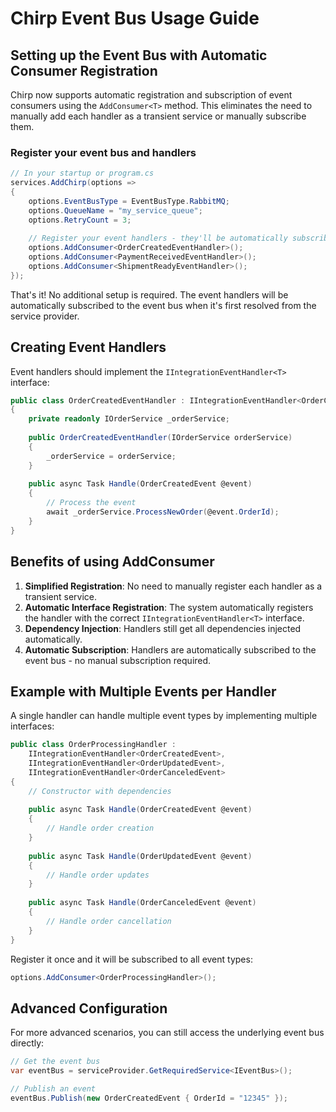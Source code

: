 # Chirp Event Bus Usage Guide

## Setting up the Event Bus with Automatic Consumer Registration

Chirp now supports automatic registration and subscription of event consumers using the `AddConsumer<T>` method. This eliminates the need to manually add each handler as a transient service or manually subscribe them.

### Register your event bus and handlers
```csharp
// In your startup or program.cs
services.AddChirp(options =>
{
    options.EventBusType = EventBusType.RabbitMQ;
    options.QueueName = "my_service_queue";
    options.RetryCount = 3;
    
    // Register your event handlers - they'll be automatically subscribed
    options.AddConsumer<OrderCreatedEventHandler>();
    options.AddConsumer<PaymentReceivedEventHandler>();
    options.AddConsumer<ShipmentReadyEventHandler>();
});
```
That's it! No additional setup is required. The event handlers will be automatically subscribed to the event bus when it's first resolved from the service provider.

## Creating Event Handlers

Event handlers should implement the `IIntegrationEventHandler<T>` interface:
```csharp
public class OrderCreatedEventHandler : IIntegrationEventHandler<OrderCreatedEvent>
{
    private readonly IOrderService _orderService;
    
    public OrderCreatedEventHandler(IOrderService orderService)
    {
        _orderService = orderService;
    }
    
    public async Task Handle(OrderCreatedEvent @event)
    {
        // Process the event
        await _orderService.ProcessNewOrder(@event.OrderId);
    }
}
```
## Benefits of using AddConsumer<T>

1. **Simplified Registration**: No need to manually register each handler as a transient service.
2. **Automatic Interface Registration**: The system automatically registers the handler with the correct `IIntegrationEventHandler<T>` interface.
3. **Dependency Injection**: Handlers still get all dependencies injected automatically.
4. **Automatic Subscription**: Handlers are automatically subscribed to the event bus - no manual subscription required.

## Example with Multiple Events per Handler

A single handler can handle multiple event types by implementing multiple interfaces:
```csharp
public class OrderProcessingHandler : 
    IIntegrationEventHandler<OrderCreatedEvent>,
    IIntegrationEventHandler<OrderUpdatedEvent>,
    IIntegrationEventHandler<OrderCanceledEvent>
{
    // Constructor with dependencies
    
    public async Task Handle(OrderCreatedEvent @event)
    {
        // Handle order creation
    }
    
    public async Task Handle(OrderUpdatedEvent @event)
    {
        // Handle order updates
    }
    
    public async Task Handle(OrderCanceledEvent @event)
    {
        // Handle order cancellation
    }
}
```
Register it once and it will be subscribed to all event types:
```csharp
options.AddConsumer<OrderProcessingHandler>();
```
## Advanced Configuration

For more advanced scenarios, you can still access the underlying event bus directly:
```csharp
// Get the event bus
var eventBus = serviceProvider.GetRequiredService<IEventBus>();

// Publish an event
eventBus.Publish(new OrderCreatedEvent { OrderId = "12345" });
```
